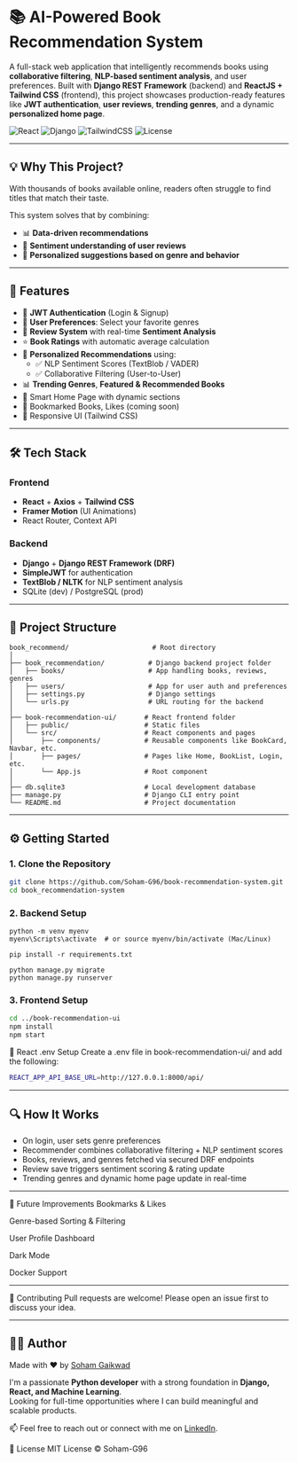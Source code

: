 # 📚 AI-Powered Book Recommendation System

A full-stack web application that intelligently recommends books using **collaborative filtering**, **NLP-based sentiment analysis**, and user preferences. Built with **Django REST Framework** (backend) and **ReactJS + Tailwind CSS** (frontend), this project showcases production-ready features like **JWT authentication**, **user reviews**, **trending genres**, and a dynamic **personalized home page**.


![React](https://img.shields.io/badge/Frontend-React-blue?logo=react)
![Django](https://img.shields.io/badge/Backend-Django-green?logo=django)
![TailwindCSS](https://img.shields.io/badge/Styling-TailwindCSS-38b2ac?logo=tailwind-css)
![License](https://img.shields.io/badge/License-MIT-lightgrey)

---
## 💡 Why This Project?

With thousands of books available online, readers often struggle to find titles that match their taste.

This system solves that by combining:
- 📊 **Data-driven recommendations**
- 💬 **Sentiment understanding of user reviews**
- 🎯 **Personalized suggestions based on genre and behavior**
---

## 🚀 Features

- 🔐 **JWT Authentication** (Login & Signup)
- 👤 **User Preferences**: Select your favorite genres
- 💬 **Review System** with real-time **Sentiment Analysis**
- ⭐ **Book Ratings** with automatic average calculation
- 📖 **Personalized Recommendations** using:
  - ✅ NLP Sentiment Scores (TextBlob / VADER)
  - ✅ Collaborative Filtering (User-to-User)
- 📊 **Trending Genres**, **Featured & Recommended Books**
- 🧠 Smart Home Page with dynamic sections
- 📌 Bookmarked Books, Likes (coming soon)
- 🎨 Responsive UI (Tailwind CSS)

---

## 🛠️ Tech Stack

### Frontend
- **React** + **Axios** + **Tailwind CSS**
- **Framer Motion** (UI Animations)
- React Router, Context API

### Backend
- **Django** + **Django REST Framework (DRF)**
- **SimpleJWT** for authentication
- **TextBlob / NLTK** for NLP sentiment analysis
- SQLite (dev) / PostgreSQL (prod)

---

## 📂 Project Structure
```
book_recommend/                     # Root directory
│
├── book_recommendation/           # Django backend project folder
│   ├── books/                     # App handling books, reviews, genres
│   ├── users/                     # App for user auth and preferences
│   ├── settings.py                # Django settings
│   └── urls.py                    # URL routing for the backend
│
├── book-recommendation-ui/       # React frontend folder
│   ├── public/                   # Static files
│   └── src/                      # React components and pages
│       ├── components/           # Reusable components like BookCard, Navbar, etc.
│       ├── pages/                # Pages like Home, BookList, Login, etc.
│       └── App.js                # Root component
│
├── db.sqlite3                    # Local development database
├── manage.py                     # Django CLI entry point
└── README.md                     # Project documentation
```

---

## ⚙️ Getting Started

### 1. Clone the Repository

```bash
git clone https://github.com/Soham-G96/book-recommendation-system.git
cd book_recommendation-system
```

### 2. Backend Setup

```bashcd book_recommendation
python -m venv myenv
myenv\Scripts\activate  # or source myenv/bin/activate (Mac/Linux)

pip install -r requirements.txt

python manage.py migrate
python manage.py runserver

```
### 3. Frontend Setup

```bash
cd ../book-recommendation-ui
npm install
npm start
```

🔐 React .env Setup
Create a .env file in book-recommendation-ui/ and add the following:

```bash
REACT_APP_API_BASE_URL=http://127.0.0.1:8000/api/
```
--- 

## 🔍 How It Works

- On login, user sets genre preferences
- Recommender combines collaborative filtering + NLP sentiment scores
- Books, reviews, and genres fetched via secured DRF endpoints
- Review save triggers sentiment scoring & rating update
- Trending genres and dynamic home page update in real-time

---
🧠 Future Improvements
 Bookmarks & Likes

 Genre-based Sorting & Filtering

 User Profile Dashboard

 Dark Mode

 Docker Support

 ---

 🤝 Contributing
Pull requests are welcome! Please open an issue first to discuss your idea.

---

## 🙋‍♂️ Author

Made with ❤️ by [Soham Gaikwad](https://github.com/Soham-G96)

I'm a passionate **Python developer** with a strong foundation in **Django, React, and Machine Learning**.  
Looking for full-time opportunities where I can build meaningful and scalable products.

📫 Feel free to reach out or connect with me on [LinkedIn](www.linkedin.com/in/soham-9696).

📄 License
MIT License © Soham-G96


